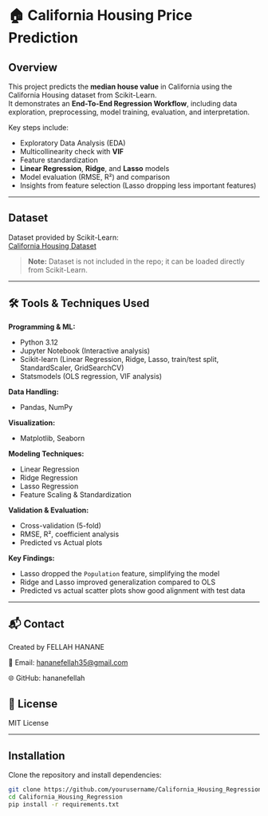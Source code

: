 # 🏠 California Housing Price Prediction

## Overview
This project predicts the **median house value** in California using the California Housing dataset from Scikit-Learn.  
It demonstrates an **End-To-End Regression Workflow**, including data exploration, preprocessing, model training, evaluation, and interpretation.

Key steps include:  
- Exploratory Data Analysis (EDA)  
- Multicollinearity check with **VIF**  
- Feature standardization  
- **Linear Regression**, **Ridge**, and **Lasso** models  
- Model evaluation (RMSE, R²) and comparison  
- Insights from feature selection (Lasso dropping less important features)

---

## Dataset
Dataset provided by Scikit-Learn:  
[California Housing Dataset](https://scikit-learn.org/stable/datasets/real_world.html#california-housing-dataset)

> **Note:** Dataset is not included in the repo; it can be loaded directly from Scikit-Learn.

---

## 🛠️ Tools & Techniques Used

**Programming & ML:**  
- Python 3.12  
- Jupyter Notebook (Interactive analysis)  
- Scikit-learn (Linear Regression, Ridge, Lasso, train/test split, StandardScaler, GridSearchCV)  
- Statsmodels (OLS regression, VIF analysis)

**Data Handling:**  
- Pandas, NumPy  

**Visualization:**  
- Matplotlib, Seaborn  

**Modeling Techniques:**  
- Linear Regression  
- Ridge Regression  
- Lasso Regression  
- Feature Scaling & Standardization  

**Validation & Evaluation:**  
- Cross-validation (5-fold)  
- RMSE, R², coefficient analysis  
- Predicted vs Actual plots

**Key Findings:**  
- Lasso dropped the `Population` feature, simplifying the model  
- Ridge and Lasso improved generalization compared to OLS  
- Predicted vs actual scatter plots show good alignment with test data  

---

## 📬 Contact  
Created by FELLAH HANANE

📧 Email: hananefellah35@gmail.com

🌐 GitHub: hananefellah

## 📄 License  
MIT License  

---

## Installation
Clone the repository and install dependencies:

```bash
git clone https://github.com/yourusername/California_Housing_Regression.git
cd California_Housing_Regression
pip install -r requirements.txt
